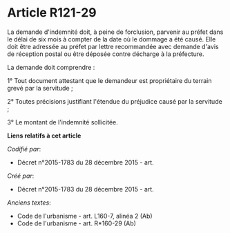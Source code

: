 # Article R121-29

La demande d'indemnité doit, à peine de forclusion, parvenir au préfet dans le délai de six mois à compter de la date où le
dommage a été causé. Elle doit être adressée au préfet par lettre recommandée avec demande d'avis de réception postal ou être
déposée contre décharge à la préfecture.

La demande doit comprendre :

1° Tout document attestant que le demandeur est propriétaire du terrain grevé par la servitude ;

2° Toutes précisions justifiant l'étendue du préjudice causé par la servitude ;

3° Le montant de l'indemnité sollicitée.

**Liens relatifs à cet article**

_Codifié par_:

  - Décret n°2015-1783 du 28 décembre 2015 - art.

_Créé par_:

  - Décret n°2015-1783 du 28 décembre 2015 - art.

_Anciens textes_:

  - Code de l'urbanisme - art. L160-7, alinéa 2 (Ab)
  - Code de l'urbanisme - art. R*160-29 (Ab)

